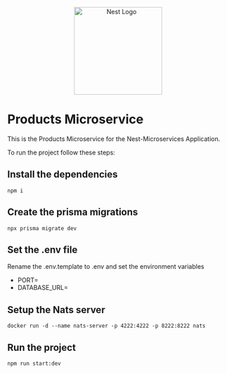 <p align="center">
  <a href="http://nestjs.com/" target="blank"><img src="https://nestjs.com/img/logo-small.svg" width="200" alt="Nest Logo" /></a>
</p>

[circleci-image]: https://img.shields.io/circleci/build/github/nestjs/nest/master?token=abc123def456
[circleci-url]: https://circleci.com/gh/nestjs/nest

# Products Microservice
This is the Products Microservice for the Nest-Microservices Application.

To run the project follow these steps:

## Install the dependencies
```
npm i
```

## Create the prisma migrations
```
npx prisma migrate dev
```

## Set the .env file
Rename the .env.template to .env and set the environment variables

- PORT=
- DATABASE_URL=

## Setup the Nats server
```
docker run -d --name nats-server -p 4222:4222 -p 8222:8222 nats
```

## Run the project
```
npm run start:dev
```